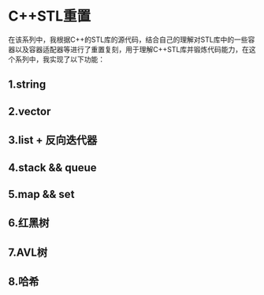 # C++STL重置

​	在该系列中，我根据C++的STL库的源代码，结合自己的理解对STL库中的一些容器以及容器适配器等进行了重置复刻，用于理解C++STL库并锻炼代码能力，在这个系列中，我实现了以下功能：

## 1.string

## 2.vector

## 3.list + 反向迭代器

## 4.stack && queue

## 5.map && set

## 6.红黑树

## 7.AVL树

## 8.哈希